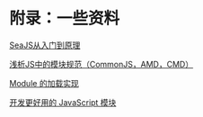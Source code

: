 # 附录：一些资料

[SeaJS从入门到原理](https://aotu.io/notes/2016/08/29/SeaJs-From-Entry-To-The-Principle/)

[浅析JS中的模块规范（CommonJS，AMD，CMD）](http://www.cnblogs.com/skylar/p/4065455.html)

[Module 的加载实现](http://es6.ruanyifeng.com/#docs/module-loader)

[开发更好用的 JavaScript 模块](https://zhuanlan.zhihu.com/p/31499310)

